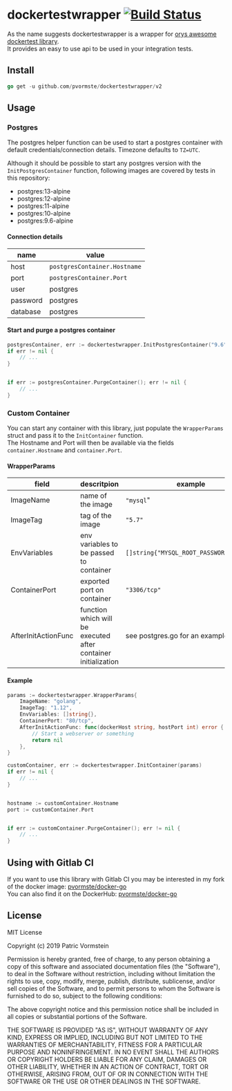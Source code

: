 # dockertestwrapper [![Build Status](https://travis-ci.org/pvormste/dockertestwrapper.svg?branch=master)](https://travis-ci.org/pvormste/dockertestwrapper)

As the name suggests dockertestwrapper is a wrapper for [orys awesome dockertest library](https://github.com/ory/dockertest).  
It provides an easy to use api to be used in your integration tests.

## Install

```go
go get -u github.com/pvormste/dockertestwrapper/v2
```

## Usage

### Postgres

The postgres helper function can be used to start a postgres container with default credentials/connection details.
Timezone defaults to `TZ=UTC`.

Although it should be possible to start any postgres version with the `InitPostgresContainer` function, following
images are covered by tests in this repository:
  - postgres:13-alpine
  - postgres:12-alpine
  - postgres:11-alpine
  - postgres:10-alpine
  - postgres:9.6-alpine

#### Connection details

| name | value |
| -----| ----- |
| host | `postgresContainer.Hostname` |
| port | `postgresContainer.Port` |
| user | postgres |
| password | postgres |
| database | postgres |

#### Start and purge a postgres container

```go
postgresContainer, err := dockertestwrapper.InitPostgresContainer("9.6")
if err != nil {
	// ...
}


if err := postgresContainer.PurgeContainer(); err != nil {
	// ...
}
```

### Custom Container 

You can start any container with this library, just populate the `WrapperParams` struct and pass it to the `InitContainer` function.  
The Hostname and Port will then be available via the fields `container.Hostname` and `container.Port`.

#### WrapperParams

| field | descritpion | example |
| ----- | ----------- | ------- |
| ImageName | name of the image | `"mysql`" |
| ImageTag | tag of the image | `"5.7"` |
| EnvVariables | env variables to be passed to container | `[]string{"MYSQL_ROOT_PASSWORD=mysql"}` |
| ContainerPort | exported port on container | `"3306/tcp"` |
| AfterInitActionFunc | function which will be executed after container initialization | see postgres.go for an example |

#### Example

```go
params := dockertestwrapper.WrapperParams{
	ImageName: "golang",
	ImageTag: "1.12",
	EnvVariables: []string{},
	ContainerPort: "80/tcp",
	AfterInitActionFunc: func(dockerHost string, hostPort int) error {
		// Start a webserver or something
		return nil
	},
}

customContainer, err := dockertestwrapper.InitContainer(params)
if err != nil {
	// ...
}


hostname := customContainer.Hostname
port := customContainer.Port


if err := customContainer.PurgeContainer(); err != nil {
	// ...
}
```

## Using with Gitlab CI

If you want to use this library with Gitlab CI you may be interested in my fork of the
docker image: [pvormste/docker-go](https://github.com/pvormste/docker)  
You can also find it on the DockerHub: [pvormste/docker-go](https://hub.docker.com/r/pvormste/docker-go)


## License

MIT License

Copyright (c) 2019 Patric Vormstein

Permission is hereby granted, free of charge, to any person obtaining a copy
of this software and associated documentation files (the "Software"), to deal
in the Software without restriction, including without limitation the rights
to use, copy, modify, merge, publish, distribute, sublicense, and/or sell
copies of the Software, and to permit persons to whom the Software is
furnished to do so, subject to the following conditions:

The above copyright notice and this permission notice shall be included in all
copies or substantial portions of the Software.

THE SOFTWARE IS PROVIDED "AS IS", WITHOUT WARRANTY OF ANY KIND, EXPRESS OR
IMPLIED, INCLUDING BUT NOT LIMITED TO THE WARRANTIES OF MERCHANTABILITY,
FITNESS FOR A PARTICULAR PURPOSE AND NONINFRINGEMENT. IN NO EVENT SHALL THE
AUTHORS OR COPYRIGHT HOLDERS BE LIABLE FOR ANY CLAIM, DAMAGES OR OTHER
LIABILITY, WHETHER IN AN ACTION OF CONTRACT, TORT OR OTHERWISE, ARISING FROM,
OUT OF OR IN CONNECTION WITH THE SOFTWARE OR THE USE OR OTHER DEALINGS IN THE
SOFTWARE.